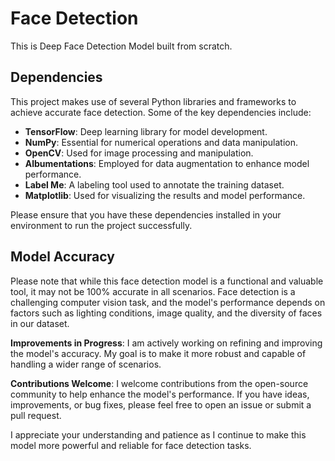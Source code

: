 # Face Detection
 
This is Deep Face Detection Model built from scratch.

## Dependencies

This project makes use of several Python libraries and frameworks to achieve accurate face detection. Some of the key dependencies include:

- **TensorFlow**: Deep learning library for model development.
- **NumPy**: Essential for numerical operations and data manipulation.
- **OpenCV**: Used for image processing and manipulation.
- **Albumentations**: Employed for data augmentation to enhance model performance.
- **Label Me**: A labeling tool used to annotate the training dataset.
- **Matplotlib**: Used for visualizing the results and model performance.

Please ensure that you have these dependencies installed in your environment to run the project successfully.



## Model Accuracy

Please note that while this face detection model is a functional and valuable tool, it may not be 100% accurate in all scenarios. Face detection is a challenging computer vision task, and the model's performance depends on factors such as lighting conditions, image quality, and the diversity of faces in our dataset.

**Improvements in Progress**: I am actively working on refining and improving the model's accuracy. My goal is to make it more robust and capable of handling a wider range of scenarios.

**Contributions Welcome**: I welcome contributions from the open-source community to help enhance the model's performance. If you have ideas, improvements, or bug fixes, please feel free to open an issue or submit a pull request.

I appreciate your understanding and patience as I continue to make this model more powerful and reliable for face detection tasks.
